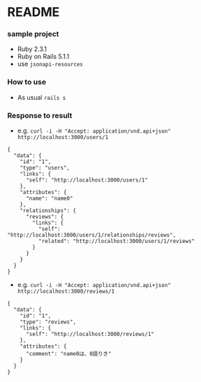 # README

### sample project
* Ruby 2.3.1
* Ruby on Rails 5.1.1
* use `jsonapi-resources`

### How to use

* As usual `rails s`

### Response to result

* e.g. `curl -i -H "Accept: application/vnd.api+json" http://localhost:3000/users/1`

```
{
  "data": {
    "id": "1",
    "type": "users",
    "links": {
      "self": "http://localhost:3000/users/1"
    },
    "attributes": {
      "name": "name0"
    },
    "relationships": {
      "reviews": {
        "links": {
          "self": "http://localhost:3000/users/1/relationships/reviews",
          "related": "http://localhost:3000/users/1/reviews"
        }
      }
    }
  }
}
```

* e.g. `curl -i -H "Accept: application/vnd.api+json" http://localhost:3000/reviews/1`

```
{
  "data": {
    "id": "1",
    "type": "reviews",
    "links": {
      "self": "http://localhost:3000/reviews/1"
    },
    "attributes": {
      "comment": "name0は、0語りき"
    }
  }
}
```

